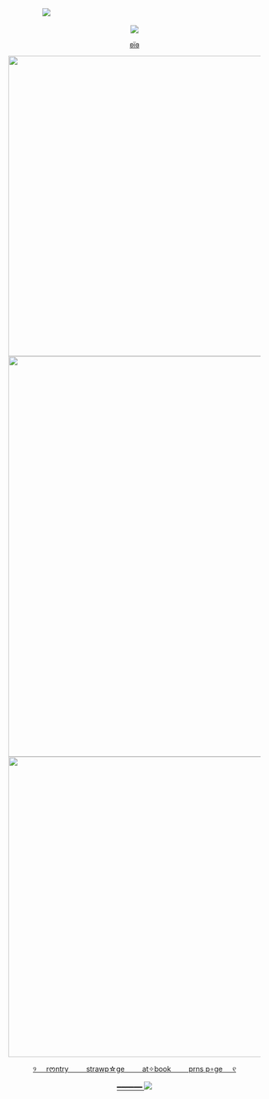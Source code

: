 ㅤㅤㅤㅤㅤㅤㅤㅤㅤㅤㅤㅤㅤㅤㅤㅤㅤㅤㅤㅤㅤㅤㅤㅤㅤㅤㅤ<p align="center">
<img src="https://file.garden/aLHIWXpySU2VRd-b/IMG_6588.png">
ㅤㅤㅤㅤㅤㅤㅤㅤㅤㅤㅤㅤㅤㅤㅤㅤㅤㅤㅤㅤㅤㅤㅤㅤㅤㅤㅤ<p align="center">
![](https://komarev.com/ghpvc/?username=iisavzxie&style=plastic&abbreviated=true&label=⠀⠀⠀⠀𐙚‎‎⠀⠀spys⠀⠀୭˚.⠀⠀⠀&color=E85727)
<p align="center">
<a href="https://github.com/samirusuki">ʚïɞ
<p align="center">
<img src="https://file.garden/aLHIWXpySU2VRd-b/IMG_6635.png" width=600>
<img src="https://file.garden/aLHIWXpySU2VRd-b/IMG_6629.gif" width=800>
<img src="https://file.garden/aLHIWXpySU2VRd-b/IMG_6634.png" width=600>
<p align="center">
‎୨ ‎ ‎ ‎ ‎ ‎rᰔntry ‎ ‎ ‎ ‎  ‎ ‎ ‎ ‎ strawp☆ge ‎ ‎ ‎ ‎  ‎ ‎ ‎ ‎ at✧book ‎ ‎ ‎ ‎  ‎ ‎ ‎ ‎ prns p∘ge ‎ ‎ ‎ ‎ ୧
<p align="center">
━━━━━━
<img src="https://file.garden/aLHIWXpySU2VRd-b/IMG_6589.png">
